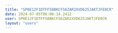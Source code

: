 ```yaml
---
title: "SP0E12F1DTFF58BKCFS6ZAR2XVD625JAKTJFE0CR"
date: 2024-07-05T06:08:14.241Z
user: SP0E12F1DTFF58BKCFS6ZAR2XVD625JAKTJFE0CR
layout: "users"
---
```

    